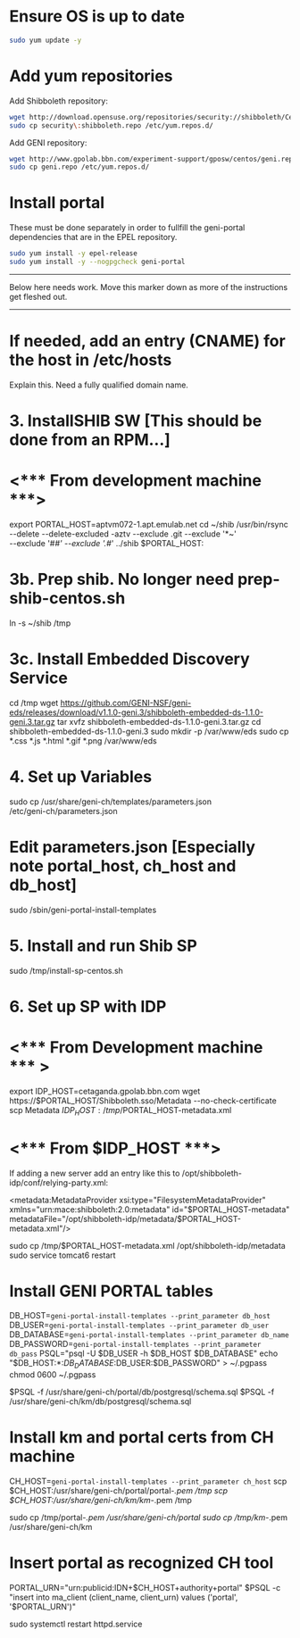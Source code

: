 # Ensure OS is up to date

```bash
sudo yum update -y
```

# Add yum repositories

Add Shibboleth repository:

```bash
wget http://download.opensuse.org/repositories/security://shibboleth/CentOS_7/security:shibboleth.repo
sudo cp security\:shibboleth.repo /etc/yum.repos.d/
```

Add GENI repository:

```bash
wget http://www.gpolab.bbn.com/experiment-support/gposw/centos/geni.repo
sudo cp geni.repo /etc/yum.repos.d/
```

# Install portal

These must be done separately in order to fullfill the geni-portal
dependencies that are in the EPEL repository.

```bash
sudo yum install -y epel-release
sudo yum install -y --nogpgcheck geni-portal

```

-----

Below here needs work. Move this marker down as more of the instructions
get fleshed out.

-----

# If needed, add an entry (CNAME) for the host in /etc/hosts

Explain this. Need a fully qualified domain name.

# 3. InstallSHIB SW [This should be done from an RPM...]
# <*** From development machine ***>
export PORTAL_HOST=aptvm072-1.apt.emulab.net
cd ~/shib
/usr/bin/rsync --delete --delete-excluded -aztv --exclude .git --exclude '*~' \
               --exclude '#*#' --exclude '.#*' ../shib $PORTAL_HOST:


# 3b. Prep shib. No longer need prep-shib-centos.sh
ln -s ~/shib /tmp

# 3c. Install Embedded Discovery Service
cd /tmp
wget https://github.com/GENI-NSF/geni-eds/releases/download/v1.1.0-geni.3/shibboleth-embedded-ds-1.1.0-geni.3.tar.gz
tar xvfz shibboleth-embedded-ds-1.1.0-geni.3.tar.gz
cd shibboleth-embedded-ds-1.1.0-geni.3
sudo mkdir -p /var/www/eds
sudo cp *.css *.js *.html *.gif *.png /var/www/eds

# 4. Set up Variables
sudo cp /usr/share/geni-ch/templates/parameters.json \
        /etc/geni-ch/parameters.json
# Edit parameters.json [Especially note portal_host, ch_host and db_host]
sudo /sbin/geni-portal-install-templates

# 5. Install and run Shib SP
sudo /tmp/install-sp-centos.sh

# 6. Set up SP with IDP
# <*** From Development machine *** >

export IDP_HOST=cetaganda.gpolab.bbn.com
wget https://$PORTAL_HOST/Shibboleth.sso/Metadata --no-check-certificate
scp Metadata $IDP_HOST:/tmp/$PORTAL_HOST-metadata.xml

# <*** From $IDP_HOST ***>

If adding a new server add an entry like this to
/opt/shibboleth-idp/conf/relying-party.xml:

  <metadata:MetadataProvider xsi:type="FilesystemMetadataProvider"
    xmlns="urn:mace:shibboleth:2.0:metadata"
    id="$PORTAL_HOST-metadata"
    metadataFile="/opt/shibboleth-idp/metadata/$PORTAL_HOST-metadata.xml"/>

sudo cp /tmp/$PORTAL_HOST-metadata.xml /opt/shibboleth-idp/metadata
sudo service tomcat6 restart


# Install GENI PORTAL tables
DB_HOST=`geni-portal-install-templates --print_parameter db_host`
DB_USER=`geni-portal-install-templates --print_parameter db_user`
DB_DATABASE=`geni-portal-install-templates --print_parameter db_name`
DB_PASSWORD=`geni-portal-install-templates --print_parameter db_pass`
PSQL="psql -U $DB_USER -h $DB_HOST $DB_DATABASE"
echo "$DB_HOST:*:$DB_DATABASE:$DB_USER:$DB_PASSWORD"  > ~/.pgpass
chmod 0600 ~/.pgpass

$PSQL -f /usr/share/geni-ch/portal/db/postgresql/schema.sql
$PSQL -f /usr/share/geni-ch/km/db/postgresql/schema.sql

# Install km and portal certs from CH machine
CH_HOST=`geni-portal-install-templates --print_parameter ch_host`
scp $CH_HOST:/usr/share/geni-ch/portal/portal-*.pem /tmp
scp $CH_HOST:/usr/share/geni-ch/km/km-*.pem /tmp

sudo cp /tmp/portal-*.pem /usr/share/geni-ch/portal
sudo cp /tmp/km-*.pem /usr/share/geni-ch/km

# Insert portal as recognized CH tool
PORTAL_URN="urn:publicid:IDN+$CH_HOST+authority+portal"
$PSQL -c "insert into ma_client (client_name, client_urn) values ('portal', '$PORTAL_URN')"

sudo systemctl restart httpd.service
